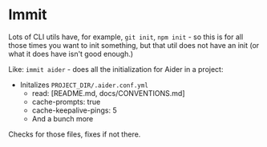 # Immit

Lots of CLI utils have, for example, `git init`, `npm init` - so this is for all those
times you want to init something, but that util does not have an init (or what it does
have isn't good enough.)

Like: `immit aider` - does all the initialization for Aider in a project:
- Initalizes `PROJECT_DIR/.aider.conf.yml`
  - read: [README.md, docs/CONVENTIONS.md]
  - cache-prompts: true
  - cache-keepalive-pings: 5
  - And a bunch more

Checks for those files, fixes if not there.

